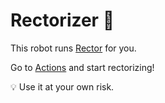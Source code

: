 # Rectorizer 🤖

This robot runs [Rector](https://getrector.org/) for you.

Go to [Actions](https://github.com/szepeviktor/rectorize/actions?query=workflow%3ARectorize) and start rectorizing!

:bulb: Use it at your own risk.
